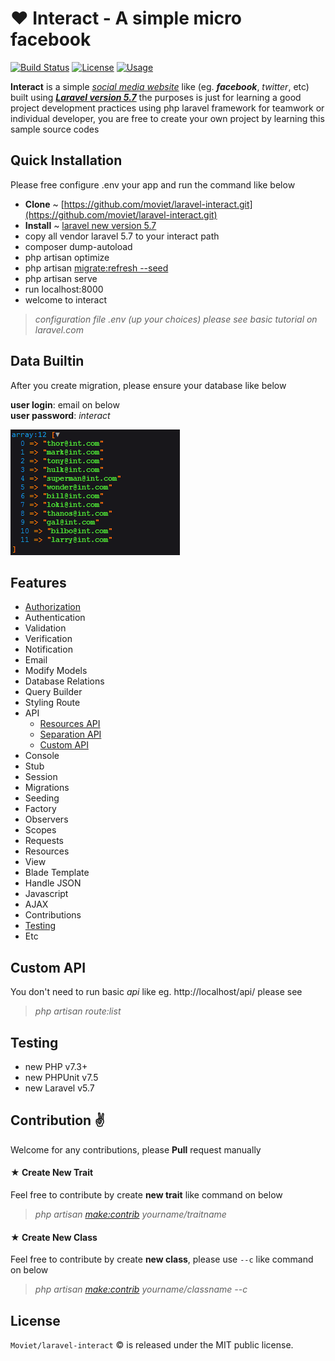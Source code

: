 &#10084; Interact - A simple micro facebook
======================================================
[![Build Status](https://travis-ci.org/moviet/laravel-interact.svg?branch=master)](https://travis-ci.org/moviet/laravel-interact)
[![License](http://img.shields.io/:license-mit-blue.svg?style=flat-square)](http://doge.mit-license.org)
[![Usage](https://img.shields.io/badge/tutorial-basic-brightgreen.svg)](https://github.com/moviet/laravel-interact)

**__Interact__** is a simple [*social media website*](https://facebook.com) like (eg. *__facebook__*, *twitter*, etc) built using _[__Laravel version 5.7__](https://github.com/laravel/laravel)_ the purposes is just for learning a good project development practices using php laravel framework for teamwork or individual developer, you are free to create your own project by learning this sample source codes

## Quick Installation

Please free configure .env your app and run the command like below

* **Clone** ~ [https://github.com/moviet/laravel-interact.git](https://github.com/moviet/laravel-interact.git)
* **Install** ~ [laravel new version 5.7](https://github.com/laravel/laravel)
*  copy all vendor laravel 5.7 to your interact path 
*  composer dump-autoload
*  php artisan optimize
*  php artisan [migrate:refresh --seed](https://github.com/moviet/laravel-interact)
*  php artisan serve 
*  run localhost:8000
*  welcome to interact

> *configuration file .env (up your choices) please see basic tutorial on laravel.com*

## Data Builtin

After you create migration, please ensure your database like below  

__user login__: email on below  
__user password__: _interact_

![data email](https://github.com/moviet/laravel-interact/blob/master/public/img/data-email.png?raw=true)


## Features

- [Authorization](https://github.com/moviet/laravel-interact)
- Authentication
- Validation
- Verification
- Notification
- Email
- Modify Models
- Database Relations
- Query Builder
- Styling Route
- API
  - [Resources API](https://github.com/moviet/laravel-interact)
  - [Separation API](https://github.com/moviet/laravel-interact)
  - [Custom API](https://github.com/moviet/laravel-interact)
- Console
- Stub
- Session
- Migrations
- Seeding
- Factory
- Observers
- Scopes
- Requests
- Resources
- View
- Blade Template
- Handle JSON
- Javascript
- AJAX
- Contributions
- [Testing](https://laravel.com/docs/5.7/database-testing)
- Etc

## Custom API
You don't need to run basic _api_ like eg. http://localhost/api/ please see  

> *php artisan route:list*

## Testing
- new PHP v7.3+
- new PHPUnit v7.5
- new Laravel v5.7

## Contribution &#9996;

Welcome for any contributions, please **Pull** request manually  
#### &#9733; __Create New Trait__

Feel free to contribute by create __new trait__ like command on below  

> *php artisan [make:contrib](https://github.com/moviet/laravel-interact) yourname/traitname*


#### &#9733; __Create New Class__

Feel free to contribute by create __new class__, please use ``--c`` like command on below  

> *php artisan [make:contrib](https://github.com/moviet/laravel-interact) yourname/classname --c*


## License

`Moviet/laravel-interact` &copy; is released under the MIT public license.
